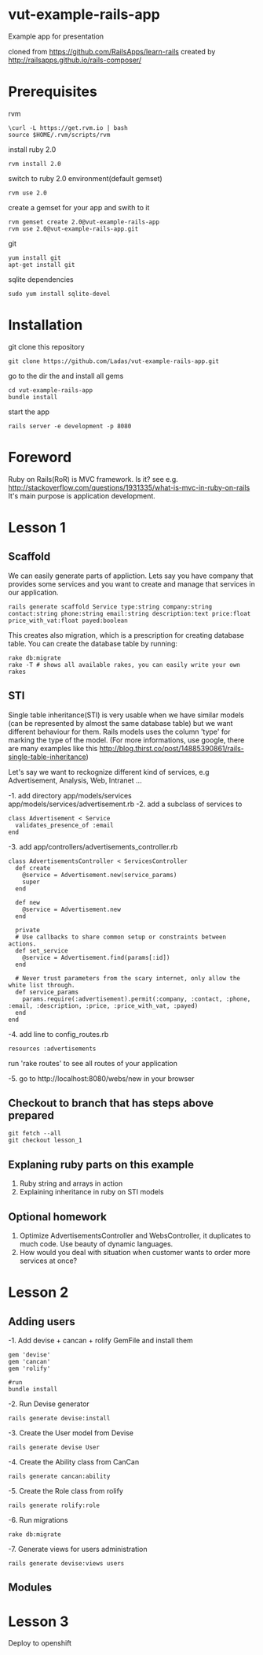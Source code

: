 vut-example-rails-app
=====================

Example app for presentation

cloned from https://github.com/RailsApps/learn-rails
created by http://railsapps.github.io/rails-composer/

Prerequisites
=============

rvm

    \curl -L https://get.rvm.io | bash
    source $HOME/.rvm/scripts/rvm
  
install ruby 2.0

    rvm install 2.0
  
switch to ruby 2.0 environment(default gemset)

    rvm use 2.0

create a gemset for your app and swith to it

    rvm gemset create 2.0@vut-example-rails-app
    rvm use 2.0@vut-example-rails-app.git

git

    yum install git
    apt-get install git  

sqlite dependencies

    sudo yum install sqlite-devel

Installation
============

git clone this repository

    git clone https://github.com/Ladas/vut-example-rails-app.git
    
go to the dir the and install all gems

    cd vut-example-rails-app
    bundle install

start the app

    rails server -e development -p 8080
   
   
Foreword
========

Ruby on Rails(RoR) is MVC framework. Is it? see e.g. http://stackoverflow.com/questions/1931335/what-is-mvc-in-ruby-on-rails
It's main purpose is application development.
    
Lesson 1
========

Scaffold
--------

We can easily generate parts of appliction. Lets say you have company that provides some services and you want to 
create and manage that services in our application.

    rails generate scaffold Service type:string company:string contact:string phone:string email:string description:text price:float price_with_vat:float payed:boolean

This creates also migration, which is a prescription for creating database table. You can create the database table by running:

    rake db:migrate
    rake -T # shows all available rakes, you can easily write your own rakes

STI
---

Single table inheritance(STI) is very usable when we have similar models (can be represented by almost the same database 
table) but we want different behaviour for them. Rails models uses the column 'type' for marking the type of the model. 
(For more informations, use google, there are many examples like this http://blog.thirst.co/post/14885390861/rails-single-table-inheritance)

Let's say we want to reckognize different kind of services, e.g Advertisement, Analysis, Web, Intranet ...

-1. add directory app/models/services app/models/services/advertisement.rb
-2. add a subclass of services to 

```
class Advertisement < Service
  validates_presence_of :email
end
```

-3. add app/controllers/advertisements_controller.rb

```
class AdvertisementsController < ServicesController
  def create
    @service = Advertisement.new(service_params)
    super
  end

  def new
    @service = Advertisement.new
  end

  private
  # Use callbacks to share common setup or constraints between actions.
  def set_service
    @service = Advertisement.find(params[:id])
  end

  # Never trust parameters from the scary internet, only allow the white list through.
  def service_params
    params.require(:advertisement).permit(:company, :contact, :phone, :email, :description, :price, :price_with_vat, :payed)
  end
end
```

-4. add line to config_routes.rb

```
resources :advertisements
```

run 'rake routes' to see all routes of your application


-5. go to http://localhost:8080/webs/new in your browser


Checkout to branch that has steps above prepared
------------------------------------------------

    git fetch --all
    git checkout lesson_1


Explaning ruby parts on this example
------------------------------------

1. Ruby string and arrays in action
2. Explaining inheritance in ruby on STI models


Optional homework
-----------------

1. Optimize AdvertisementsController and WebsController, it duplicates to much code. Use beauty of dynamic languages.
2. How would you deal with situation when customer wants to order more services at once?



Lesson 2
========

Adding users
------------

-1. Add devise + cancan + rolify GemFile and install them

```
gem 'devise'
gem 'cancan'
gem 'rolify'

#run
bundle install
```

-2. Run Devise generator

    rails generate devise:install
    
-3. Create the User model from Devise

    rails generate devise User

-4. Create the Ability class from CanCan

    rails generate cancan:ability

-5. Create the Role class from rolify

    rails generate rolify:role

-6. Run migrations

    rake db:migrate

-7. Generate views for users administration 

    rails generate devise:views users



Modules
-------


Lesson 3
========

Deploy to openshift
